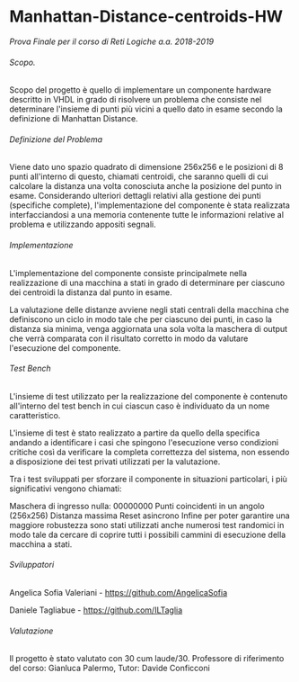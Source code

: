# Manhattan-Distance-centroids-HW
*Prova Finale per il corso di Reti Logiche a.a. 2018-2019*

###### Scopo.
Scopo del progetto è quello di implementare un componente hardware descritto in VHDL in grado di risolvere un problema che consiste nel determinare l'insieme di punti più vicini a quello dato in esame secondo la definizione di Manhattan Distance.

###### Definizione del Problema
Viene dato uno spazio quadrato di dimensione 256x256 e le posizioni di 8 punti all'interno di questo, chiamati centroidi, che saranno quelli di cui calcolare la distanza una volta conosciuta anche la posizione del punto in esame. Considerando ulteriori dettagli relativi alla gestione dei punti (specifiche complete), l'implementazione del componente è stata realizzata interfacciandosi a una memoria contenente tutte le informazioni relative al problema e utilizzando appositi segnali.

###### Implementazione
L'implementazione del componente consiste principalmete nella realizzazione di una macchina a stati in grado di determinare per ciascuno dei centroidi la distanza dal punto in esame.

La valutazione delle distanze avviene negli stati centrali della macchina che definiscono un ciclo in modo tale che per ciascuno dei punti, in caso la distanza sia minima, venga aggiornata una sola volta la maschera di output che verrà comparata con il risultato corretto in modo da valutare l'esecuzione del componente.

###### Test Bench
L'insieme di test utilizzato per la realizzazione del componente è contenuto all'interno del test bench in cui ciascun caso è individuato da un nome caratteristico.

L'insieme di test è stato realizzato a partire da quello della specifica andando a identificare i casi che spingono l'esecuzione verso condizioni critiche così da verificare la completa correttezza del sistema, non essendo a disposizione dei test privati utilizzati per la valutazione.

Tra i test sviluppati per sforzare il componente in situazioni particolari, i più significativi vengono chiamati:

Maschera di ingresso nulla: 00000000
Punti coincidenti in un angolo (256x256)
Distanza massima
Reset asincrono
Infine per poter garantire una maggiore robustezza sono stati utilizzati anche numerosi test randomici in modo tale da cercare di coprire tutti i possibili cammini di esecuzione della macchina a stati.

###### Sviluppatori
Angelica Sofia Valeriani - https://github.com/AngelicaSofia

Daniele Tagliabue - https://github.com/ILTaglia

###### Valutazione
Il progetto è stato valutato con 30 cum laude/30. Professore di riferimento del corso: Gianluca Palermo, Tutor: Davide Conficconi
